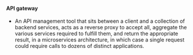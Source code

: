 #### API gateway
- An API management tool that sits between a client and a collection of backend services, acts as a reverse proxy to accept all, aggregate the various services required to fulfill them, and return the appropriate result, in a microservices architecture, in which case a single request could require calls to dozens of distinct applications.
<!--stackedit_data:
eyJoaXN0b3J5IjpbLTkzNjI2MzQzN119
-->